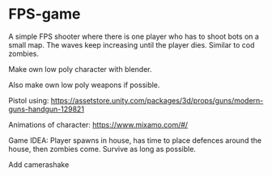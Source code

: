 # FPS-game
A simple FPS shooter where there is one player who has to shoot bots on a small map. The waves keep increasing until the player dies. Similar to cod zombies. 

Make own low poly character with blender. 

Also make own low poly weapons if possible. 

Pistol using: https://assetstore.unity.com/packages/3d/props/guns/modern-guns-handgun-129821

Animations of character: https://www.mixamo.com/#/

Game IDEA: Player spawns in house, has time to place defences around the house, then zombies come. Survive as long as possible. 

Add camerashake
